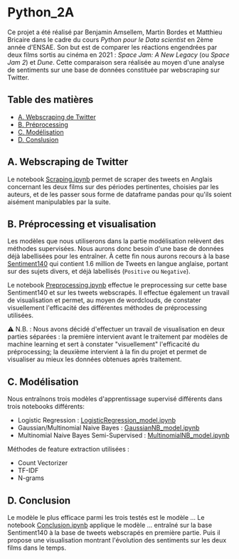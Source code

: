 # Python_2A

Ce projet a été réalisé par Benjamin Amsellem, Martin Bordes et Matthieu Bricaire dans le cadre du cours _Python pour le Data scientist_ en 2ème année d'ENSAE.
Son but est de comparer les réactions engendrées par deux films sortis au cinéma en 2021 : _Space Jam: A New Legacy_ (ou _Space Jam 2_) et _Dune_.
Cette comparaison sera réalisée au moyen d'une analyse de sentiments sur une base de données constituée par webscraping sur Twitter.

## Table des matières
* [A. Webscraping de Twitter](#A-Webscraping-de-Twitter)
* [B. Préprocessing](#b-Préprocessing)
* [C. Modélisation](#c-Modélisation)
* [D. Conslusion](#d-Conclusion)


## A. Webscraping de Twitter

Le notebook [Scraping.ipynb](Scraping.ipynb) permet de scraper des tweets en Anglais concernant les deux films sur des périodes pertinentes, choisies par les auteurs, et de les passer sous forme de dataframe pandas pour qu'ils soient aisément manipulables par la suite. 


## B. Préprocessing et visualisation

Les modèles que nous utiliserons dans la partie modélisation relèvent des méthodes supervisées. Nous aurons donc besoin d'une base de données déjà labellisées pour les entraîner. À cette fin nous aurons recours à la base [Sentiment140](http://help.sentiment140.com/) qui contient 1.6 million de Tweets en langue anglaise, portant sur des sujets divers, et déjà labellisés (`Positive` ou `Negative`).

Le notebook [Preprocessing.ipynb](Preprocessing.ipynb) effectue le preprocessing sur cette base Sentiment140 et sur les tweets webscrapés. Il effectue également un travail de visualisation et permet, au moyen de wordclouds, de constater visuellement l'efficacité des différentes méthodes de préprocessing utilisées.

:warning: N.B. : Nous avons décidé d'effectuer un travail de visualisation en deux parties séparées : la première intervient avant le traitement par modèles de machine learning et sert à constater "visuellement" l'efficacité du préprocessing; la deuxième intervient à la fin du projet et permet de visualiser au mieux les données obtenues après traitement.


## C. Modélisation

Nous entraînons trois modèles d'apprentissage supervisé différents dans trois notebooks différents:
* Logistic Regression : [LogisticRegression_model.ipynb](LogisticRegression_model.ipynb)
* Gaussian/Multinomial Naive Bayes : [GaussianNB_model.ipynb](GaussianNB_model.ipynb)
* Multinomial Naive Bayes Semi-Supervised : [MultinomialNB_model.ipynb](MultinomialNB_model.ipynb)

Méthodes de feature extraction utilisées : 
* Count Vectorizer
* TF-IDF
* N-grams


## D. Conclusion

Le modèle le plus efficace parmi les trois testés est le modèle ...
Le notebook [Conclusion.ipynb](Conclusion.ipynb) applique le modèle ... entraîné sur la base Sentiment140 à la base de tweets webscrapés en première partie. 
Puis il propose une visualisation montrant l'évolution des sentiments sur les deux films dans le temps.
